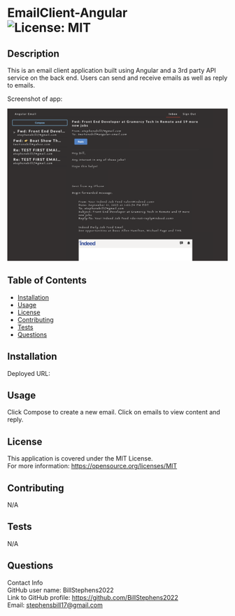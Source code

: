 # EmailClient-Angular<br>![License: MIT](https://img.shields.io/badge/License-MIT-yellow.svg)

  ## Description

  This is an email client application built using Angular and a 3rd party API service on the back end.  Users can send and receive emails as well as reply to emails.

  Screenshot of app:

  ![app screenshot](./docs/assets/images/screenshot.png)
  
  ## Table of Contents
  
  - [Installation](#installation)
  - [Usage](#usage)
  - [License](#license)
  - [Contributing](#contributing)
  - [Tests](#tests)
  - [Questions](#questions)
  
  ## Installation
  
  Deployed URL: 
  
  ## Usage
  
  Click Compose to create a new email.  Click on emails to view content and reply.

  ## License
This application is covered under the MIT License.
<br>For more information: https://opensource.org/licenses/MIT
  
  ## Contributing
  N/A
  
  ## Tests
  N/A

  ## Questions
  Contact Info<br>
  GitHub user name: BillStephens2022<br>
  Link to GitHub profile: https://github.com/BillStephens2022<br>
  Email: stephensbill17@gmail.com
